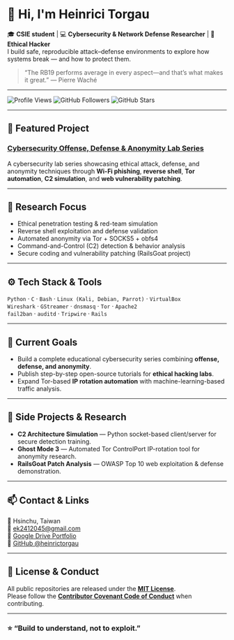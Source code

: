 # 👋 Hi, I'm Heinrici Torgau  

🎓 **CSIE student** | 💻 **Cybersecurity & Network Defense Researcher** | 🧠 **Ethical Hacker**  
I build safe, reproducible attack–defense environments to explore how systems break — and how to protect them.  

> “The RB19 performs average in every aspect—and that’s what makes it great.” — Pierre Waché  

---

![Profile Views](https://komarev.com/ghpvc/?username=heinrictorgau&color=blue)
![GitHub Followers](https://img.shields.io/github/followers/heinrictorgau?style=social)
![GitHub Stars](https://img.shields.io/github/stars/heinrictorgau?style=social)

---

## 🔐 Featured Project  
### [Cybersecurity Offense, Defense & Anonymity Lab Series](https://github.com/heinrictorgau/Cybersecurity-Offense-Defense-Anonymity-Lab-Series)
A cybersecurity lab series showcasing ethical attack, defense, and anonymity techniques through **Wi-Fi phishing**, **reverse shell**, **Tor automation**, **C2 simulation**, and **web vulnerability patching**.  

---

## 🧠 Research Focus
- Ethical penetration testing & red-team simulation  
- Reverse shell exploitation and defense validation  
- Automated anonymity via Tor + SOCKS5 + obfs4  
- Command-and-Control (C2) detection & behavior analysis  
- Secure coding and vulnerability patching (RailsGoat project)  

---

## ⚙️ Tech Stack & Tools
`Python` · `C` · `Bash` · `Linux (Kali, Debian, Parrot)` · `VirtualBox`  
`Wireshark` · `GStreamer` · `dnsmasq` · `Tor` · `Apache2`  
`fail2ban` · `auditd` · `Tripwire` · `Rails`  

---

## 🌱 Current Goals
- Build a complete educational cybersecurity series combining **offense, defense, and anonymity**.  
- Publish step-by-step open-source tutorials for **ethical hacking labs**.  
- Expand Tor-based **IP rotation automation** with machine-learning-based traffic analysis.  

---

## 🧩 Side Projects & Research
- **C2 Architecture Simulation** — Python socket-based client/server for secure detection training.  
- **Ghost Mode 3** — Automated Tor ControlPort IP-rotation tool for anonymity research.  
- **RailsGoat Patch Analysis** — OWASP Top 10 web exploitation & defense demonstration.  

---

## 📫 Contact & Links
📍 Hsinchu, Taiwan  
📧 ek2412045@gmail.com  
🔗 [Google Drive Portfolio](https://drive.google.com/drive/folders/1wRfW2hEyTfO4_nNgEhrgAHP9SuDaUpx)  
🐙 [GitHub @heinrictorgau](https://github.com/heinrictorgau)  

---

## 🧾 License & Conduct
All public repositories are released under the **[MIT License](https://github.com/heinrictorgau/Cybersecurity-Offense-Defense-Anonymity-Lab-Series/blob/main/LICENSE)**.  
Please follow the **[Contributor Covenant Code of Conduct](https://github.com/heinrictorgau/Cybersecurity-Offense-Defense-Anonymity-Lab-Series/blob/main/CODE_OF_CONDUCT.md)** when contributing.  

---

### ⭐ “Build to understand, not to exploit.”
